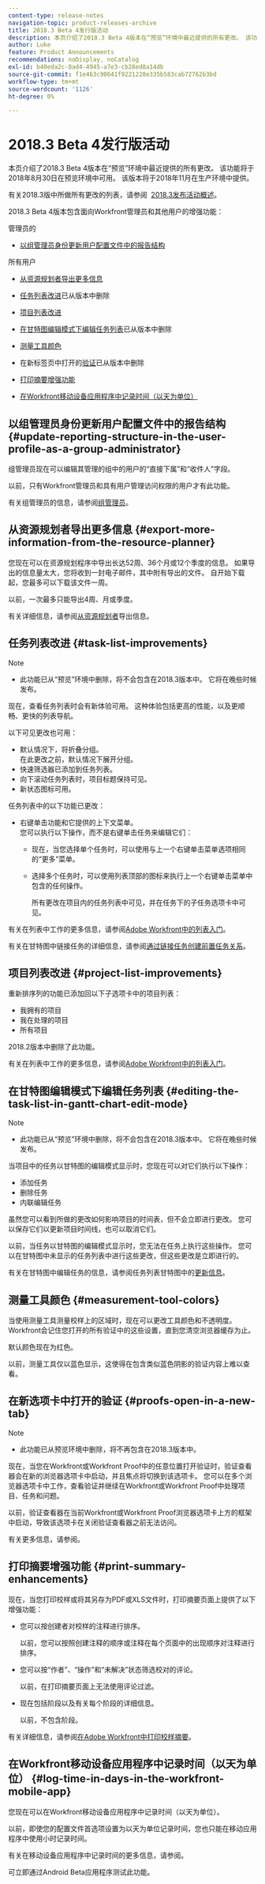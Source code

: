```yaml
---
content-type: release-notes
navigation-topic: product-releases-archive
title: 2018.3 Beta 4发行版活动
description: 本页介绍了2018.3 Beta 4版本在“预览”环境中最近提供的所有更改。 该功能将于2018年8月30日在预览环境中可用。 该版本将于2018年11月在生产环境中提供。
author: Luke
feature: Product Announcements
recommendations: noDisplay, noCatalog
exl-id: b40eda2c-8ad4-4945-a7e3-cb28ed8a14db
source-git-commit: f1e463c90641f9221228e335b583cab72762b3bd
workflow-type: tm+mt
source-wordcount: '1126'
ht-degree: 0%

---
```


# 2018.3 Beta 4发行版活动

本页介绍了2018.3 Beta 4版本在“预览”环境中最近提供的所有更改。 该功能将于2018年8月30日在预览环境中可用。 该版本将于2018年11月在生产环境中提供。

有关2018.3版中所做所有更改的列表，请参阅  [2018.3发布活动概述](../../../../product-announcements/product-releases/quarterly-release-archive/2018.3-release-activity/2018-3-release-activity-overview.md)。

2018.3 Beta 4版本包含面向Workfront管理员和其他用户的增强功能：

管理员的&#x200B;**&#x200B;**

* [以组管理员身份更新用户配置文件中的报告结构](#update-reporting-structure-in-the-user-profile-as-a-group-administrator) 

所有用户&#x200B;**&#x200B;**

* [从资源规划者导出更多信息](#export-more-information-from-the-resource-planner)
* [任务列表改进](#task-list-improvements)已从版本中删除
* [项目列表改进](#project-list-improvements)
* [在甘特图编辑模式下编辑任务列表](#editing-the-task-list-in-gantt-chart-edit-mode)已从版本中删除
* [测量工具颜色](#measurement-tool-colors)
* 在新标签页中打开的[验证](#proofs-open-in-a-new-tab)已从版本中删除

* [打印摘要增强功能](#print-summary-enhancements)
* [在Workfront移动设备应用程序中记录时间（以天为单位）](#log-time-in-days-in-the-workfront-mobile-app)

## 以组管理员身份更新用户配置文件中的报告结构 {#update-reporting-structure-in-the-user-profile-as-a-group-administrator}

组管理员现在可以编辑其管理的组中的用户的“直接下属”和“收件人”字段。

以前，只有Workfront管理员和具有用户管理访问权限的用户才有此功能。

有关组管理员的信息，请参阅[组管理员](../../../../administration-and-setup/manage-groups/group-roles/group-administrators.md)。

## 从资源规划者导出更多信息 {#export-more-information-from-the-resource-planner}

您现在可以在资源规划程序中导出长达52周、36个月或12个季度的信息。 如果导出的信息量太大，您将收到一封电子邮件，其中附有导出的文件。 自开始下载起，您最多可以下载该文件一周。

以前，一次最多只能导出4周、月或季度。

有关详细信息，请参阅[从资源规划者](../../../../resource-mgmt/resource-planning/export-resource-planner.md)导出信息。

## 任务列表改进 {#task-list-improvements}

>[!NOTE]
>
>* 此功能已从“预览”环境中删除，将不会包含在2018.3版本中。 它将在晚些时候发布。

现在，查看任务列表时会有新体验可用。 这种体验包括更高的性能，以及更顺畅、更快的列表导航。

以下可见更改也可用：

* 默认情况下，将折叠分组。\
  在此更改之前，默认情况下展开分组。
* 快速筛选器已添加到任务列表。
* 向下滚动任务列表时，项目标题保持可见。
* 新状态图标可用。

任务列表中的以下功能已更改：

* 右键单击功能和它提供的上下文菜单。\
  您可以执行以下操作，而不是右键单击任务来编辑它们：

   * 现在，当您选择单个任务时，可以使用与上一个右键单击菜单选项相同的“更多”菜单。
   * 选择多个任务时，可以使用列表顶部的图标来执行上一个右键单击菜单中包含的任何操作。

     所有更改在项目内的任务列表中可见，并在任务下的子任务选项卡中可见。

有关在列表中工作的更多信息，请参阅[Adobe Workfront中的列表入门](../../../../workfront-basics/navigate-workfront/use-lists/view-items-in-a-list.md)。

有关在甘特图中链接任务的详细信息，请参阅[通过链接任务创建前置任务关系](../../../../manage-work/tasks/use-prdcssrs/create-predecessors-by-chaining-tasks.md)。

## 项目列表改进 {#project-list-improvements}

重新排序列的功能已添加回以下子选项卡中的项目列表：

* 我拥有的项目
* 我在处理的项目
* 所有项目

2018.2版本中删除了此功能。

有关在列表中工作的更多信息，请参阅[Adobe Workfront中的列表入门](../../../../workfront-basics/navigate-workfront/use-lists/view-items-in-a-list.md)。

## 在甘特图编辑模式下编辑任务列表 {#editing-the-task-list-in-gantt-chart-edit-mode}

>[!NOTE]
>
>* 此功能已从“预览”环境中删除，将不会包含在2018.3版本中。 它将在晚些时候发布。

当项目中的任务以甘特图的编辑模式显示时，您现在可以对它们执行以下操作：

* 添加任务
* 删除任务
* 内联编辑任务

虽然您可以看到所做的更改如何影响项目的时间表，但不会立即进行更改。 您可以保存它们以更新项目时间线，也可以取消它们。

以前，当任务以甘特图的编辑模式显示时，您无法在任务上执行这些操作。 您可以在甘特图中未显示的任务列表中进行这些更改，但这些更改是立即进行的。

有关在甘特图中编辑任务的信息，请参阅任务列表甘特图中的[更新信息](../../../../manage-work/gantt-chart/use-the-gantt-chart/update-info-task-list-gantt.md)。

## 测量工具颜色 {#measurement-tool-colors}

当使用测量工具测量校样上的区域时，现在可以更改工具颜色和不透明度。 Workfront会记住您打开的所有验证中的这些设置，直到您清空浏览器缓存为止。

默认颜色现在为红色。

以前，测量工具仅以蓝色显示，这使得在包含类似蓝色阴影的验证内容上难以查看。

## 在新选项卡中打开的验证 {#proofs-open-in-a-new-tab}

>[!NOTE]
>
>* 此功能已从预览环境中删除，将不再包含在2018.3版本中。

现在，当您在Workfront或Workfront Proof中的任意位置打开验证时，验证查看器会在新的浏览器选项卡中启动，并且焦点将切换到该选项卡。 您可以在多个浏览器选项卡中工作，查看验证并继续在Workfront或Workfront Proof中处理项目、任务和问题。

以前，验证查看器在当前Workfront或Workfront Proof浏览器选项卡上方的框架中启动，导致该选项卡在关闭验证查看器之前无法访问。

有关更多信息，请参阅。

## 打印摘要增强功能 {#print-summary-enhancements}

现在，当您打印校样或将其另存为PDF或XLS文件时，打印摘要页面上提供了以下增强功能：

* 您可以按创建者对校样的注释进行排序。

  以前，您可以按照创建注释的顺序或注释在每个页面中的出现顺序对注释进行排序。

* 您可以按“作者”、“操作”和“未解决”状态筛选校对的评论。

  以前，在打印摘要页面上无法使用评论过滤。

* 现在包括阶段以及有关每个阶段的详细信息。

  以前，不包含阶段。

有关详细信息，请参阅[在Adobe Workfront中打印校样摘要](../../../../review-and-approve-work/proofing/managing-proofs-within-workfront/print-proof-summary-in-wf.md)。

## 在Workfront移动设备应用程序中记录时间（以天为单位） {#log-time-in-days-in-the-workfront-mobile-app}

您现在可以在Workfront移动设备应用程序中记录时间（以天为单位）。 

以前，即使您的配置文件首选项设置为以天为单位记录时间，您也只能在移动应用程序中使用小时记录时间。

有关在移动设备应用程序中记录时间的更多信息，请参阅。 

可立即通过Android Beta应用程序测试此功能。 
